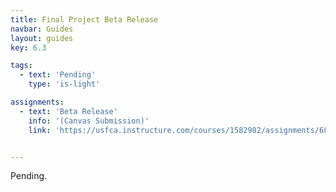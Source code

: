 ```yaml
---
title: Final Project Beta Release
navbar: Guides
layout: guides
key: 6.3

tags:
  - text: 'Pending'
    type: 'is-light'

assignments:
  - text: 'Beta Release'
    info: '(Canvas Submission)'
    link: 'https://usfca.instructure.com/courses/1582982/assignments/6821968'


---
```


Pending.
